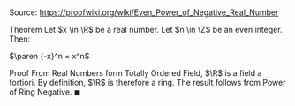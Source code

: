 # 

Source: https://proofwiki.org/wiki/Even_Power_of_Negative_Real_Number

Theorem
Let $x \in \R$ be a real number.
Let $n \in \Z$ be an even integer.
Then:

$\paren {-x}^n = x^n$


Proof
From Real Numbers form Totally Ordered Field, $\R$ is a field a fortiori.
By definition, $\R$ is therefore a ring.
The result follows from Power of Ring Negative.
$\blacksquare$





